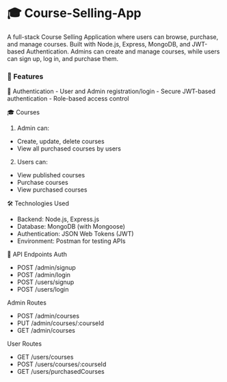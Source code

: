 # 🎓 Course-Selling-App

A full-stack Course Selling Application where users can browse, purchase, and manage courses. Built with Node.js, Express, MongoDB, and JWT-based Authentication. Admins can create and manage courses, while users can sign up, log in, and purchase them.

<h3>🚀 Features</h3>
👤 Authentication
- User and Admin registration/login
- Secure JWT-based authentication
- Role-based access control

🎓 Courses
1. Admin can:
  - Create, update, delete courses
  - View all purchased courses by users

2. Users can:
  - View published courses
  - Purchase courses
  - View purchased courses
  
🛠️ Technologies Used
- Backend: Node.js, Express.js
- Database: MongoDB (with Mongoose)
- Authentication: JSON Web Tokens (JWT)
- Environment: Postman for testing APIs

🔐 API Endpoints
Auth
  - POST /admin/signup
  - POST /admin/login
  - POST /users/signup
  - POST /users/login

Admin Routes
  - POST /admin/courses
  - PUT /admin/courses/:courseId
  - GET /admin/courses

User Routes
  - GET /users/courses
  - POST /users/courses/:courseId
  - GET /users/purchasedCourses
